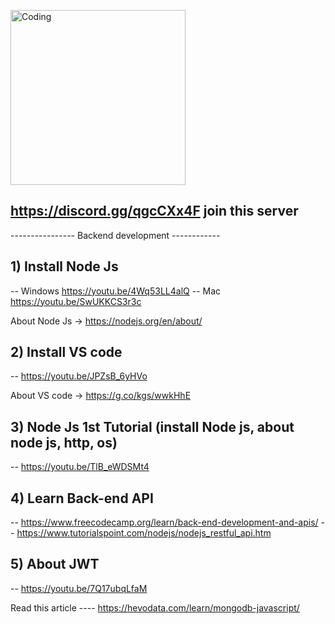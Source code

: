 <img align="center" alt="Coding" width="280" src="https://cdn.dribbble.com/users/1162077/screenshots/3848914/programmer.gif"></img>


## https://discord.gg/qgcCXx4F join this server 

---------------- Backend development ------------

## 1) Install Node Js
-- Windows https://youtu.be/4Wq53LL4alQ
-- Mac https://youtu.be/SwUKKCS3r3c

About Node Js -> https://nodejs.org/en/about/


## 2) Install VS code
-- https://youtu.be/JPZsB_6yHVo

About VS code -> https://g.co/kgs/wwkHhE

## 3) Node Js 1st Tutorial (install Node js, about node js, http, os)
-- https://youtu.be/TlB_eWDSMt4

## 4) Learn Back-end API
-- https://www.freecodecamp.org/learn/back-end-development-and-apis/
-- https://www.tutorialspoint.com/nodejs/nodejs_restful_api.htm

## 5) About JWT
-- https://youtu.be/7Q17ubqLfaM

Read this article 
---- https://hevodata.com/learn/mongodb-javascript/

